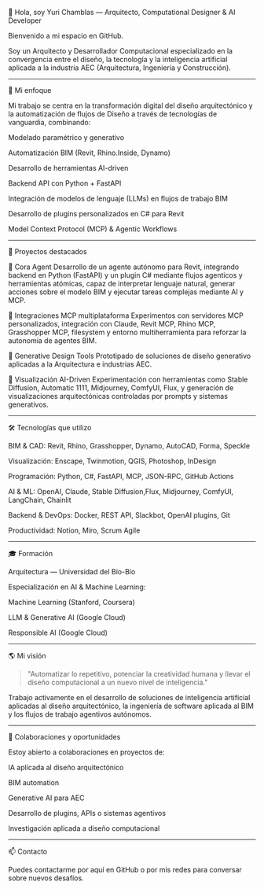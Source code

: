 👋 Hola, soy Yuri Chamblas — Arquitecto, Computational Designer & AI Developer

Bienvenido a mi espacio en GitHub.

Soy un Arquitecto y Desarrollador Computacional especializado en la convergencia entre el diseño, la tecnología y la inteligencia artificial aplicada a la industria AEC (Arquitectura, Ingeniería y Construcción).

---

🎯 Mi enfoque

Mi trabajo se centra en la transformación digital del diseño arquitectónico y la automatización de flujos de Diseño a través de tecnologías de vanguardia, combinando:

Modelado paramétrico y generativo

Automatización BIM (Revit, Rhino.Inside, Dynamo)

Desarrollo de herramientas AI-driven

Backend API con Python + FastAPI

Integración de modelos de lenguaje (LLMs) en flujos de trabajo BIM

Desarrollo de plugins personalizados en C# para Revit

Model Context Protocol (MCP) & Agentic Workflows

---

🔬 Proyectos destacados

🧠 Cora Agent
Desarrollo de un agente autónomo para Revit, integrando backend en Python (FastAPI) y un plugin C# mediante flujos agenticos y herramientas atómicas, capaz de interpretar lenguaje natural, generar acciones sobre el modelo BIM y ejecutar tareas complejas mediante AI y MCP.

🧪 Integraciones MCP multiplataforma
Experimentos con servidores MCP personalizados, integración con Claude, Revit MCP, Rhino MCP, Grasshopper MCP, filesystem y entorno multiherramienta para reforzar la autonomía de agentes BIM.

🚀 Generative Design Tools
Prototipado de soluciones de diseño generativo aplicadas a la Arquitectura e industrias AEC.

🎨 Visualización AI-Driven
Experimentación con herramientas como Stable Diffusion, Automatic 1111, Midjourney, ComfyUI, Flux, y generación de visualizaciones arquitectónicas controladas por prompts y sistemas generativos.

---

🛠 Tecnologías que utilizo

BIM & CAD: Revit, Rhino, Grasshopper, Dynamo, AutoCAD, Forma, Speckle

Visualización: Enscape, Twinmotion, QGIS, Photoshop, InDesign

Programación: Python, C#, FastAPI, MCP, JSON-RPC, GitHub Actions

AI & ML: OpenAI, Claude, Stable Diffusion,Flux, Midjourney, ComfyUI, LangChain, Chainlit

Backend & DevOps: Docker, REST API, Slackbot, OpenAI plugins, Git

Productividad: Notion, Miro, Scrum Agile

---

🎓 Formación

Arquitectura — Universidad del Bío-Bío

Especialización en AI & Machine Learning:

Machine Learning (Stanford, Coursera)

LLM & Generative AI (Google Cloud)

Responsible AI (Google Cloud)

---

🌎 Mi visión

> "Automatizar lo repetitivo, potenciar la creatividad humana y llevar el diseño computacional a un nuevo nivel de inteligencia."

Trabajo activamente en el desarrollo de soluciones de inteligencia artificial aplicadas al diseño arquitectónico, la ingeniería de software aplicada al BIM y los flujos de trabajo agentivos autónomos.

---

🤝 Colaboraciones y oportunidades

Estoy abierto a colaboraciones en proyectos de:

IA aplicada al diseño arquitectónico

BIM automation

Generative AI para AEC

Desarrollo de plugins, APIs o sistemas agentivos

Investigación aplicada a diseño computacional

---

📫 Contacto

Puedes contactarme por aquí en GitHub o por mis redes para conversar sobre nuevos desafíos.
